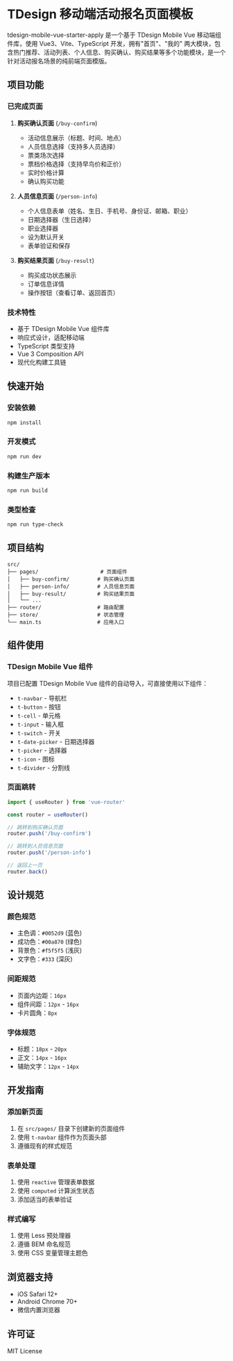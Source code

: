 # TDesign 移动端活动报名页面模板

tdesign-mobile-vue-starter-apply 是一个基于 TDesign Mobile Vue 移动端组件库，使用 Vue3、Vite、TypeScript 开发，拥有"首页"、"我的" 两大模块，包含热门推荐、活动列表、个人信息、购买确认、购买结果等多个功能模块，是一个针对活动报名场景的纯前端页面模版。

## 项目功能

### 已完成页面
1. **购买确认页面** (`/buy-confirm`)
   - 活动信息展示（标题、时间、地点）
   - 人员信息选择（支持多人员选择）
   - 票类场次选择
   - 票档价格选择（支持早鸟价和正价）
   - 实时价格计算
   - 确认购买功能

2. **人员信息页面** (`/person-info`)
   - 个人信息表单（姓名、生日、手机号、身份证、邮箱、职业）
   - 日期选择器（生日选择）
   - 职业选择器
   - 设为默认开关
   - 表单验证和保存

3. **购买结果页面** (`/buy-result`)
   - 购买成功状态展示
   - 订单信息详情
   - 操作按钮（查看订单、返回首页）

### 技术特性
- 基于 TDesign Mobile Vue 组件库
- 响应式设计，适配移动端
- TypeScript 类型支持
- Vue 3 Composition API
- 现代化构建工具链

## 快速开始

### 安装依赖
```bash
npm install
```

### 开发模式
```bash
npm run dev
```

### 构建生产版本
```bash
npm run build
```

### 类型检查
```bash
npm run type-check
```

## 项目结构

```
src/
├── pages/                    # 页面组件
│   ├── buy-confirm/         # 购买确认页面
│   ├── person-info/         # 人员信息页面
│   ├── buy-result/          # 购买结果页面
│   └── ...
├── router/                  # 路由配置
├── store/                   # 状态管理
└── main.ts                  # 应用入口
```

## 组件使用

### TDesign Mobile Vue 组件
项目已配置 TDesign Mobile Vue 组件的自动导入，可直接使用以下组件：

- `t-navbar` - 导航栏
- `t-button` - 按钮
- `t-cell` - 单元格
- `t-input` - 输入框
- `t-switch` - 开关
- `t-date-picker` - 日期选择器
- `t-picker` - 选择器
- `t-icon` - 图标
- `t-divider` - 分割线

### 页面跳转
```typescript
import { useRouter } from 'vue-router'

const router = useRouter()

// 跳转到购买确认页面
router.push('/buy-confirm')

// 跳转到人员信息页面
router.push('/person-info')

// 返回上一页
router.back()
```

## 设计规范

### 颜色规范
- 主色调：`#0052d9` (蓝色)
- 成功色：`#00a870` (绿色)
- 背景色：`#f5f5f5` (浅灰)
- 文字色：`#333` (深灰)

### 间距规范
- 页面内边距：`16px`
- 组件间距：`12px` - `16px`
- 卡片圆角：`8px`

### 字体规范
- 标题：`18px` - `20px`
- 正文：`14px` - `16px`
- 辅助文字：`12px` - `14px`

## 开发指南

### 添加新页面
1. 在 `src/pages/` 目录下创建新的页面组件
2. 使用 `t-navbar` 组件作为页面头部
3. 遵循现有的样式规范

### 表单处理
1. 使用 `reactive` 管理表单数据
2. 使用 `computed` 计算派生状态
3. 添加适当的表单验证

### 样式编写
1. 使用 Less 预处理器
2. 遵循 BEM 命名规范
3. 使用 CSS 变量管理主题色

## 浏览器支持

- iOS Safari 12+
- Android Chrome 70+
- 微信内置浏览器

## 许可证

MIT License
